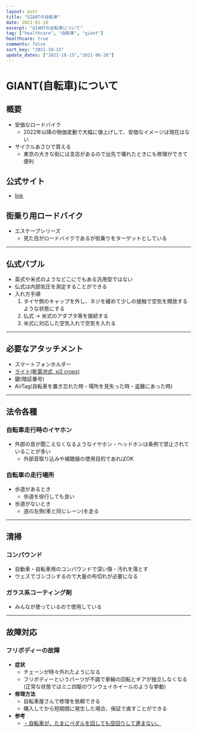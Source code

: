 ```yaml
---
layout: post
title: "GIANTの自転車"
date: 2021-02-18
excerpt: "GIANTの自転車について"
tag: ["healthcare", "自転車", "giant"]
healthcare: true
comments: false
sort_key: "2021-10-15"
update_dates: ["2021-10-15","2021-06-28"]
---
```


# GIANT(自転車)について

## 概要
 - 安価なロードバイク
   - 2022年以降の物価変動で大幅に値上げして、安価なイメージは現在はない
 - サイクルあさひで買える
   - 東京の大きな街には支店があるので出先で壊れたときにも修理ができて便利

## 公式サイト
 - [link](https://www.giant.co.jp/)

## 街乗り用ロードバイク
 - エスケープシリーズ
   - 見た目がロードバイクであるが街乗りをターゲットとしている

---
 
## 仏式バブル
 - 英式や米式のようなどこにでもある汎用型ではない
 - 仏式は内部気圧を測定することができる
 - 入れ方手順
   1. タイヤ側のキャップを外し、ネジを緩めて少しの接触で空気を開放するような状態にする
   2. 仏式 -> 米式のアダプタ等を接続する
   3. 米式に対応した空気入れで空気を入れる

---

## 必要なアタッチメント
 - スマートフォンホルダー
 - [ライト(乾電池式, sj2 crops)](https://www.crops-sports.com/support-contact-qa)
 - 鍵(暗証番号)
 - AirTag(自転車を置き忘れた時・場所を見失った時・盗難にあった時)

---

## 法令各種

### 自転車走行時のイヤホン
 - 外部の音が聞こえなくなるようなイヤホン・ヘッドホンは条例で禁止されていることが多い
   - 外部音取り込みや補聴器の使用目的であればOK

### 自転車の走行場所
 - 歩道があるとき
   - 歩道を徐行しても良い
 - 歩道がないとき
   - 道の左側(車と同じレーン)を走る　

---

## 清掃

### コンパウンド
 - 自動車・自転車用のコンパウンドで深い傷・汚れを落とす
 - ウェスでゴシゴシするので大量の布切れが必要になる

### ガラス系コーティング剤
 - みんなが使っているので使用している

---

## 故障対応

### フリボディーの故障
 - **症状**  
   - チェーンが時々外れたようになる
   - フリボディーというパーツが不調で車輪の回転とギアが独立しなくなる(正常な状態ではミニ四駆のワンウェイホイールのような挙動)
 - **修理方法**  
   - 自転車屋さんで修理を依頼できる
   - 購入してから短期間に発生した場合、保証で直すことができる
 - **参考**  
   - [・自転車が、たまにペダルを回しても空回りして進まない。](https://fs-nakahara.com/cycleblog/archives/14284)
